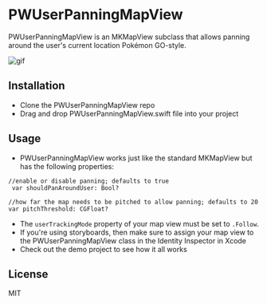 # PWUserPanningMapView
PWUserPanningMapView is an MKMapView subclass that allows panning around the user's current location Pokémon GO-style.

![gif](http://i.imgur.com/LR3pP4o.gif)

## Installation
* Clone the PWUserPanningMapView repo
* Drag and drop PWUserPanningMapView.swift file into your project

## Usage
* PWUserPanningMapView works just like the standard MKMapView but has the following properties:

```
//enable or disable panning; defaults to true
 var shouldPanAroundUser: Bool?
      
//how far the map needs to be pitched to allow panning; defaults to 20
var pitchThreshold: CGFloat?
```

* The `userTrackingMode` property of your map view must be set to `.Follow`.
*  If you're using storyboards, then make sure to assign your map view to the PWUserPanningMapView class in the Identity Inspector in Xcode
* Check out the demo project to see how it all works

## License
MIT

